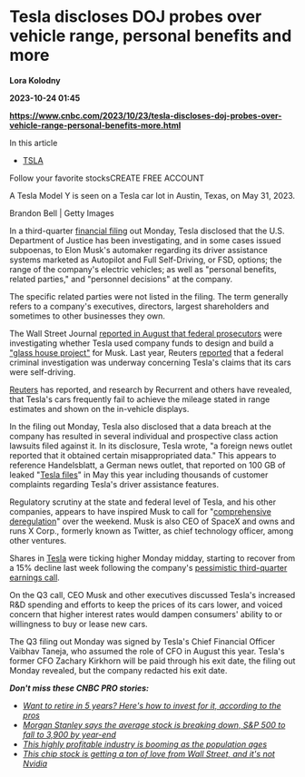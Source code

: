 # Tesla discloses DOJ probes over vehicle range, personal benefits and more
**Lora Kolodny**

**2023-10-24 01:45**

**https://www.cnbc.com/2023/10/23/tesla-discloses-doj-probes-over-vehicle-range-personal-benefits-more.html**

In this article

*   [TSLA](https://www.cnbc.com/quotes/TSLA)

Follow your favorite stocksCREATE FREE ACCOUNT

A Tesla Model Y is seen on a Tesla car lot in Austin, Texas, on May 31, 2023.

Brandon Bell | Getty Images

In a third-quarter [financial filing](https://www.sec.gov/ix?doc=/Archives/edgar/data/1318605/000162828023034847/tsla-20230930.htm) out Monday, Tesla disclosed that the U.S. Department of Justice has been investigating, and in some cases issued subpoenas, to Elon Musk's automaker regarding its driver assistance systems marketed as Autopilot and Full Self-Driving, or FSD, options; the range of the company's electric vehicles; as well as "personal benefits, related parties," and "personnel decisions" at the company.

The specific related parties were not listed in the filing. The term generally refers to a company's executives, directors, largest shareholders and sometimes to other businesses they own.

The Wall Street Journal [reported in August that federal prosecutors](https://www.reuters.com/legal/tesla-faces-federal-probes-over-secret-musk-house-project-wsj-2023-08-30/) were investigating whether Tesla used company funds to design and build a ["glass house project"](https://www.wsj.com/business/autos/tesla-elon-musk-glass-house-doj-sec-investigation-c723166b) for Musk. Last year, Reuters [reported](https://www.cnbc.com/2022/10/26/tesla-faces-us-criminal-probe-over-self-driving-claims-sources-say.html) that a federal criminal investigation was underway concerning Tesla's claims that its cars were self-driving.

[Reuters](https://www.reuters.com/investigates/special-report/tesla-batteries-range/) has reported, and research by Recurrent and others have revealed, that Tesla's cars frequently fail to achieve the mileage stated in range estimates and shown on the in-vehicle displays.

In the filing out Monday, Tesla also disclosed that a data breach at the company has resulted in several individual and prospective class action lawsuits filed against it. In its disclosure, Tesla wrote, "a foreign news outlet reported that it obtained certain misappropriated data." This appears to reference Handelsblatt, a German news outlet, that reported on 100 GB of leaked "[Tesla files](https://www.handelsblatt.com/unternehmen/industrie/elektromobilitaet-mein-autopilot-hat-mich-fast-umgebracht-tesla-files-naehren-zweifel-an-elon-musks-versprechen/29166564.html)" in May this year including thousands of customer complaints regarding Tesla's driver assistance features.

Regulatory scrutiny at the state and federal level of Tesla, and his other companies, appears to have inspired Musk to call for "[comprehensive deregulation](https://twitter.com/elonmusk/status/1715867608086348024)" over the weekend. Musk is also CEO of SpaceX and owns and runs X Corp., formerly known as Twitter, as chief technology officer, among other ventures.

Shares in [Tesla](https://www.cnbc.com/quotes/TSLA/) were ticking higher Monday midday, starting to recover from a 15% decline last week following the company's [pessimistic third-quarter earnings call](https://www.cnbc.com/2023/10/18/tesla-tsla-earnings-q3-2023.html).

On the Q3 call, CEO Musk and other executives discussed Tesla's increased R&D spending and efforts to keep the prices of its cars lower, and voiced concern that higher interest rates would dampen consumers' ability to or willingness to buy or lease new cars.

The Q3 filing out Monday was signed by Tesla's Chief Financial Officer Vaibhav Taneja, who assumed the role of CFO in August this year. Tesla's former CFO Zachary Kirkhorn will be paid through his exit date, the filing out Monday revealed, but the company redacted his exit date.  
  
_**Don't miss these CNBC PRO stories:**_

*   [_Want to retire in 5 years? Here's how to invest for it, according to the pros_](https://www.cnbc.com/2023/10/16/want-to-retire-in-5-years-heres-how-to-invest-for-it-according-to-the-pros.html)
*   [_Morgan Stanley says the average stock is breaking down, S&P 500 to fall to 3,900 by year-end_](https://www.cnbc.com/2023/10/16/morgan-stanley-says-the-average-stock-is-breaking-down-sp-500-to-fall-to-3900-by-year-end-.html)
*   [_This highly profitable industry is booming as the population ages_](https://www.cnbc.com/2023/10/15/this-highly-profitable-industry-is-booming-as-the-population-ages.html)
*   [_This chip stock is getting a ton of love from Wall Street, and it's not Nvidia_](https://www.cnbc.com/2023/10/20/the-chip-stock-is-getting-a-ton-of-love-from-wall-street-and-its-not-nvidia.html)